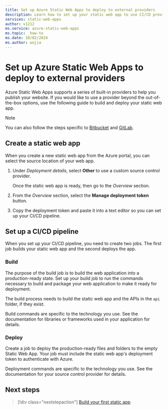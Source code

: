 ```yaml
---
title: Set up Azure Static Web Apps to deploy to external providers
description: Learn how to set up your static web app to use CI/CD providers that aren't supported out-of-the-box.
services: static-web-apps
author: v1212
ms.service: azure-static-web-apps
ms.topic:  how-to
ms.date: 10/02/2024
ms.author: wujia
---
```


# Set up Azure Static Web Apps to deploy to external providers

Azure Static Web Apps supports a series of built-in providers to help you publish your website. If you would like to use a provider beyond the out-of-the-box options, use the following guide to build and deploy your static web app.

> [!NOTE]
> You can also follow the steps specific to [Bitbucket](bitbucket.md) and [GitLab](gitlab.md).

## Create a static web app

When you create a new static web app from the Azure portal, you can select the source location of your web app.

1. Under *Deployment details*, select **Other** to use a custom source control provider.

    Once the static web app is ready, then go to the *Overview* section.

1. From the *Overview* section, select the **Manage deployment token** button.

1. Copy the deployment token and paste it into a text editor so you can set up your CI/CD pipeline.

## Set up a CI/CD pipeline

When you set up your CI/CD pipeline, you need to create two jobs. The first job builds your static web app and the second deploys the app.

### Build

The purpose of the build job is to build the web application into a production-ready state. Set up your build job to run the commands necessary to build and package your web application to make it ready for deployment.

The build process needs to build the static web app and the APIs in the `api` folder, if they exist.

Build commands are specific to the technology you use. See the documentation for libraries or frameworks used in your application for details.

### Deploy

Create a job to deploy the production-ready files and folders to the empty Static Web App. Your job must include the static web app's deployment token to authenticate with Azure.

Deployment commands are specific to the technology you use. See the documentation for your source control provider for details.

## Next steps

> [!div class="nextstepaction"]
> [Build your first static app](getting-started.md)
